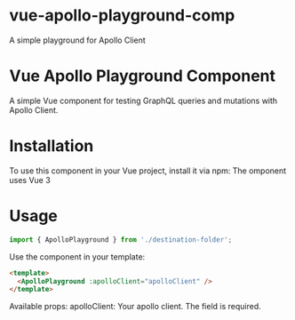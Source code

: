 # vue-apollo-playground-comp
A simple playground for Apollo Client

# Vue Apollo Playground Component
A simple Vue component for testing GraphQL queries and mutations with Apollo Client.

# Installation
To use this component in your Vue project, install it via npm:
The omponent uses Vue 3

# Usage
```js
import { ApolloPlayground } from './destination-folder';
```
Use the component in your template:
```html
<template>
  <ApolloPlayground :apolloClient="apolloClient" />
</template>
```

Available props:
apolloClient: Your apollo client. The field is required.

